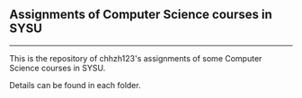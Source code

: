 ## Assignments of Computer Science courses in SYSU
--------------------------------------

This is the repository of chhzh123's assignments of some Computer Science courses in SYSU.

Details can be found in each folder.